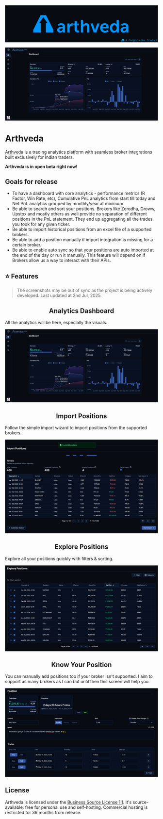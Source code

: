 <p align="center">
  <img src="./.github/screenshots/banner.png"  alt="arthveda banner" />
</p>

<p align="center">
  <img src="./.github/screenshots/dashboard.png" alt="analytics dashboard" />
<p>

# Arthveda

[Arthveda](http://arthveda.app) is a trading analytics platform with seamless broker integrations built exclusively for Indian traders.

**Arthveda is in open beta right now!**

## Goals for release

-   To have a dashboard with core analytics - performance metrics (R Factor, Win Rate, etc), Cumulative PnL analytics from start till today and Net PnL analytics grouped by monthly/year at minimum.
-   Be able to search and sort your positions. Brokers like Zerodha, Groww, Upstox and mostly others as well provide no separation of different positions in the PnL statement. They end up aggregating all the trades you took for any given ticker.
-   Be able to import historical positions from an excel file of a supported brokers.
-   Be able to add a position manually if import integration is missing for a certain broker.
-   Be able to enable auto sync so that your positions are auto imported at the end of the day or run it manually. This feature will depend on if Brokers allow us a way to interact with their APIs.

## ⭐ Features

> The screenshots may be out of sync as the project is being actively developed. Last updated at 2nd Jul, 2025.

<h2 align="center">Analytics Dashboard</h3>

All the analytics will be here, especially the visuals.

<p align="center">
<img src="./.github/screenshots/dashboard.png" alt="analytics dashboard" />
</p>

<h2 align="center">Import Positions</h3>

Follow the simple import wizard to import positions from the supported brokers.

<p align="center">
<img src="./.github/screenshots/import_positions.png" alt="import positions" />
</p>

<h2 align="center">Explore Positions</h3>

Explore all your positions quickly with filters & sorting.

<p align="center">
<img src="./.github/screenshots/explore_positions.png" alt="explore positions" />
</p>

<h2 align="center">Know Your Position</h3>

You can manually add positions too if your broker isn't supported.
I aim to support as many brokers as I can but until then this screen will help you.

<p align="center">
<img src="./.github/screenshots/position.png" alt="position details" />
</p>

## License

Arthveda is licensed under the [Business Source License 1.1](./LICENSE).
It's source-available: free for personal use and self-hosting.
Commercial hosting is restricted for 36 months from release.
